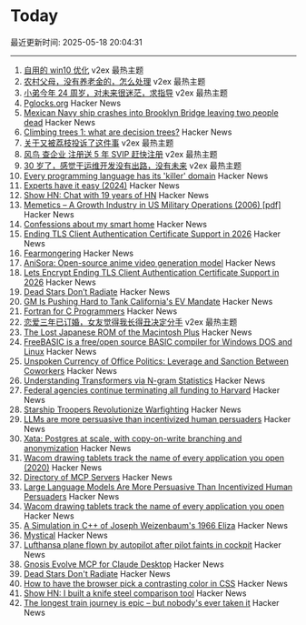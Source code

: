 # Today

最近更新时间: 2025-05-18 20:04:31

--- 
1. [自用的 win10 优化](https://www.v2ex.com/t/1132527) v2ex 最热主题
2. [农村父母，没有养老金的，怎么处理](https://www.v2ex.com/t/1132521) v2ex 最热主题
3. [小弟今年 24 周岁，对未来很迷茫，求指导](https://www.v2ex.com/t/1132513) v2ex 最热主题
4. [Pglocks.org](https://pglocks.org/) Hacker News
5. [Mexican Navy ship crashes into Brooklyn Bridge leaving two people dead](https://www.theguardian.com/us-news/2025/may/18/mexican-navy-ship-hits-brooklyn-bridge-during-promotional-tour) Hacker News
6. [Climbing trees 1: what are decision trees?](https://mathpn.com/posts/climbing-trees-1/) Hacker News
7. [关于又被荔枝投诉了这件事](https://www.v2ex.com/t/1132500) v2ex 最热主题
8. [风鸟 查企业 注册送 5 年 SVIP 赶快注册](https://www.v2ex.com/t/1132487) v2ex 最热主题
9. [30 岁了，感觉干运维开发没有出路，没有未来](https://www.v2ex.com/t/1132482) v2ex 最热主题
10. [Every programming language has its 'killer' domain](https://huijzer.xyz/posts/67) Hacker News
11. [Experts have it easy (2024)](https://boydkane.com/essays/experts) Hacker News
12. [Show HN: Chat with 19 years of HN](https://app.camelai.com/log-in?next=/hn/) Hacker News
13. [Memetics – A Growth Industry in US Military Operations (2006) [pdf]](https://apps.dtic.mil/sti/pdfs/ADA507172.pdf) Hacker News
14. [Confessions about my smart home](https://frenck.dev/confessions-about-my-smart-home/) Hacker News
15. [Ending TLS Client Authentication Certificate Support in 2026](https://letsencrypt.org/2025/05/14/ending-tls-client-authentication/) Hacker News
16. [Fearmongering](https://en.wikipedia.org/wiki/Fearmongering) Hacker News
17. [AniSora: Open-source anime video generation model](https://komiko.app/video/AniSora) Hacker News
18. [Lets Encrypt Ending TLS Client Authentication Certificate Support in 2026](https://letsencrypt.org/2025/05/14/ending-tls-client-authentication/) Hacker News
19. [Dead Stars Don’t Radiate](https://johncarlosbaez.wordpress.com/2025/05/17/dead-stars-dont-radiate-and-shrink/) Hacker News
20. [GM Is Pushing Hard to Tank California's EV Mandate](https://www.wsj.com/business/autos/california-ev-mandate-auto-industry-64708033) Hacker News
21. [Fortran for C Programmers](https://flang.llvm.org/docs/FortranForCProgrammers.html) Hacker News
22. [恋爱三年已订婚，女友觉得我长得丑决定分手](https://www.v2ex.com/t/1132490) v2ex 最热主题
23. [The Lost Japanese ROM of the Macintosh Plus](https://www.journaldulapin.com/2025/05/17/the-lost-japanese-rom-of-the-macintosh-plus-which-isnt-lost-anymore/) Hacker News
24. [FreeBASIC is a free/open source BASIC compiler for Windows DOS and Linux](https://freebasic.net/) Hacker News
25. [Unspoken Currency of Office Politics: Leverage and Sanction Between Coworkers](https://graphthinking.blogspot.com/2025/05/leverage-and-sanction-between-coworkers.html) Hacker News
26. [Understanding Transformers via N-gram Statistics](https://arxiv.org/abs/2407.12034) Hacker News
27. [Federal agencies continue terminating all funding to Harvard](https://arstechnica.com/science/2025/05/feds-continue-effort-to-defund-research-at-harvard/) Hacker News
28. [Starship Troopers Revolutionize Warfighting](https://perfectingequilibrium.substack.com/p/starship-troopers-revolutionize-warfighting) Hacker News
29. [LLMs are more persuasive than incentivized human persuaders](https://arxiv.org/abs/2505.09662) Hacker News
30. [Xata: Postgres at scale, with copy-on-write branching and anonymization](https://xata.io/blog/xata-postgres-with-data-branching-and-pii-anonymization) Hacker News
31. [Wacom drawing tablets track the name of every application you open (2020)](https://robertheaton.com/2020/02/05/wacom-drawing-tablets-track-name-of-every-application-you-open/) Hacker News
32. [Directory of MCP Servers](https://github.com/chatmcp/mcpso) Hacker News
33. [Large Language Models Are More Persuasive Than Incentivized Human Persuaders](https://arxiv.org/abs/2505.09662) Hacker News
34. [Wacom drawing tablets track the name of every application you open](https://robertheaton.com/2020/02/05/wacom-drawing-tablets-track-name-of-every-application-you-open/) Hacker News
35. [A Simulation in C++ of Joseph Weizenbaum's 1966 Eliza](https://github.com/anthay/ELIZA) Hacker News
36. [Mystical](https://suberic.net/~dmm/projects/mystical/README.html) Hacker News
37. [Lufthansa plane flown by autopilot after pilot faints in cockpit](https://www.scmp.com/news/world/europe/article/3310779/lufthansa-plane-flown-autopilot-after-pilot-faints-cockpit) Hacker News
38. [Gnosis Evolve MCP for Claude Desktop](https://github.com/kordless/gnosis-evolve/blob/main/README.md) Hacker News
39. [Dead Stars Don't Radiate](https://johncarlosbaez.wordpress.com/2025/05/17/dead-stars-dont-radiate-and-shrink/) Hacker News
40. [How to have the browser pick a contrasting color in CSS](https://webkit.org/blog/16929/contrast-color/) Hacker News
41. [Show HN: I built a knife steel comparison tool](https://new.knife.day/blog/knife-steel-comparisons/all) Hacker News
42. [The longest train journey is epic – but nobody's ever taken it](https://bigthink.com/strange-maps/portugal-to-singapore-train/) Hacker News
